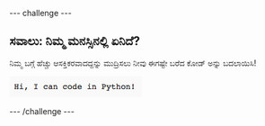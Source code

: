 \--- challenge \---

## ಸವಾಲು: ನಿಮ್ಮ ಮನಸ್ಸಿನಲ್ಲಿ ಏನಿದೆ?

ನಿಮ್ಮ ಬಗ್ಗೆ ಹೆಚ್ಚು ಆಸಕ್ತಿಕರವಾದದ್ದನ್ನು ಮುದ್ರಿಸಲು ನೀವು ಈಗಷ್ಟೇ ಬರೆದ ಕೋಡ್ ಅನ್ನು ಬದಲಾಯಿಸಿ!

![ಸ್ಕ್ರೀನ್‍ಶಾಟ್ (ಪರದೆ ಚಿತ್ರ)](images/me-mind.png)

\--- /challenge \---